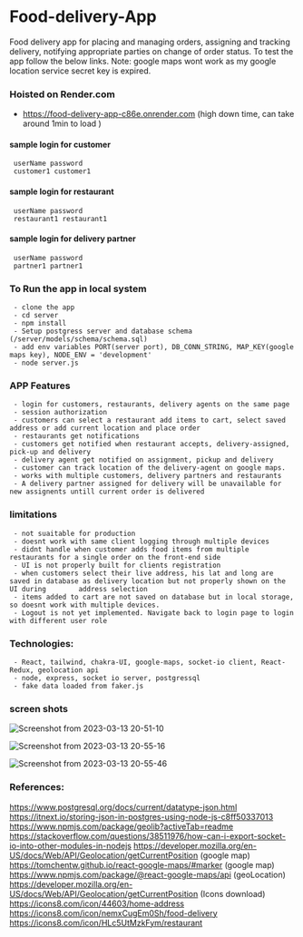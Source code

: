 # Food-delivery-App

Food delivery app for placing and managing orders, assigning and tracking delivery, notifying appropriate parties on change of order status. To test the app follow the below links. Note: google maps wont work as my google location service secret key is expired.

### Hoisted on Render.com 

- https://food-delivery-app-c86e.onrender.com (high down time, can take around 1min to load )

#### sample login for customer

     userName password
     customer1 customer1

#### sample login for restaurant

     userName password
     restaurant1 restaurant1


#### sample login for delivery partner

     userName password
     partner1 partner1

### To Run the app in local system

     - clone the app
     - cd server
     - npm install
     - Setup postgress server and database schema (/server/models/schema/schema.sql)
     - add env variables PORT(server port), DB_CONN_STRING, MAP_KEY(google maps key), NODE_ENV = 'development'
     - node server.js

### APP Features

     - login for customers, restaurants, delivery agents on the same page
     - session authorization
     - customers can select a restaurant add items to cart, select saved address or add current location and place order
     - restaurants get notifications
     - customers get notified when restaurant accepts, delivery-assigned, pick-up and delivery
     - delivery agent get notified on assignment, pickup and delivery
     - customer can track location of the delivery-agent on google maps.
     - works with multiple customers, delivery partners and restaurants
     - A delivery partner assigned for delivery will be unavailable for new assignents untill current order is delivered

### limitations

     - not suaitable for production
     - doesnt work with same client logging through multiple devices
     - didnt handle when customer adds food items from multiple restaurants for a single order on the front-end side
     - UI is not properly built for clients registration
     - when customers select their live address, his lat and long are saved in database as delivery location but not properly shown on the UI during        address selection
     - items added to cart are not saved on database but in local storage, so doesnt work with multiple devices.
     - Logout is not yet implemented. Navigate back to login page to login with different user role 

### Technologies:

     - React, tailwind, chakra-UI, google-maps, socket-io client, React-Redux, geolocation api
     - node, express, socket io server, postgressql
     - fake data loaded from faker.js

### screen shots

![Screenshot from 2023-03-13 20-51-10](https://user-images.githubusercontent.com/90732088/224750960-a5a436a2-c9ee-4c21-9518-5de844d74e1b.png)

![Screenshot from 2023-03-13 20-55-16](https://user-images.githubusercontent.com/90732088/224751004-0bc17b99-1d43-4da9-aa4b-393f8552f063.png)

![Screenshot from 2023-03-13 20-55-46](https://user-images.githubusercontent.com/90732088/224751068-b798f38f-183c-4c59-a1f8-8b0dbec126fc.png)

### References:

https://www.postgresql.org/docs/current/datatype-json.html
https://itnext.io/storing-json-in-postgres-using-node-js-c8ff50337013
https://www.npmjs.com/package/geolib?activeTab=readme
https://stackoverflow.com/questions/38511976/how-can-i-export-socket-io-into-other-modules-in-nodejs
https://developer.mozilla.org/en-US/docs/Web/API/Geolocation/getCurrentPosition
(google map) https://tomchentw.github.io/react-google-maps/#marker
(google map) https://www.npmjs.com/package/@react-google-maps/api
(geoLocation) https://developer.mozilla.org/en-US/docs/Web/API/Geolocation/getCurrentPosition
(Icons download)
https://icons8.com/icon/44603/home-address
https://icons8.com/icon/nemxCugEm0Sh/food-delivery
https://icons8.com/icon/HLc5UtMzkFym/restaurant
